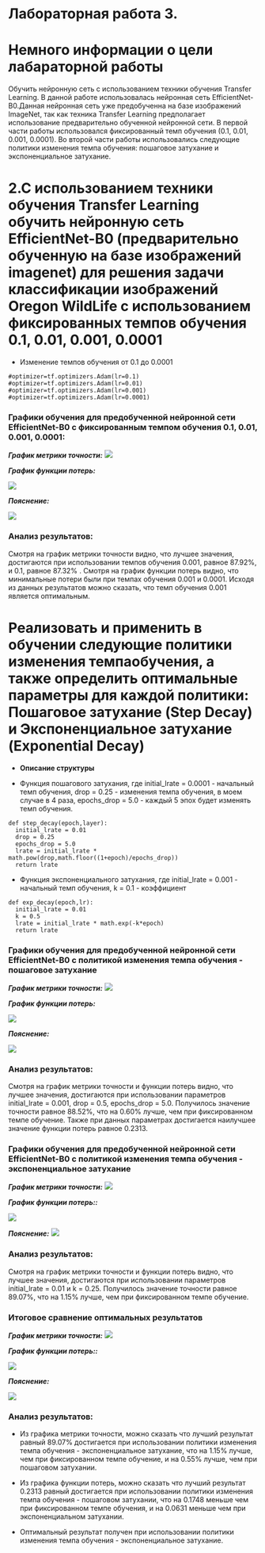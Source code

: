 Лабораторная работа 3.  
====
# Немного информации о цели лабараторной работы
Обучить нейронную сеть с использованием техники обучения Transfer Learning. В данной работе использовалась нейронная сеть EfficientNet-B0.Данная нейронная сеть уже предобученна  на базе изображений ImageNet, так как техника Transfer Learning предполагает использование предварительно обученной нейронной сети. В первой части работы использовался фиксированный темп обучения (0.1, 0.01, 0.001, 0.0001). Во второй части работы использовались следующие политики изменения темпа обучения: пошаговое затухание и экспоненциальное затухание.

# 2.С использованием техники обучения Transfer Learning обучить нейронную сеть EfficientNet-B0 (предварительно обученную на базе изображений imagenet) для решения задачи классификации изображений Oregon WildLife с использованием фиксированных темпов обучения 0.1, 0.01, 0.001, 0.0001 
 
* Изменение темпов обучения от 0.1 до 0.0001
```
#optimizer=tf.optimizers.Adam(lr=0.1)
#optimizer=tf.optimizers.Adam(lr=0.01)
#optimizer=tf.optimizers.Adam(lr=0.001)
#optimizer=tf.optimizers.Adam(lr=0.0001)
```


 ### Графики обучения для предобученной нейронной сети EfficientNet-B0 с фиксированным темпом обучения 0.1, 0.01, 0.001, 0.0001:
  
 ***График метрики точности:*** 
<img src="./graph/epoch_categorical_accuracy v1.svg">

 ***График функции потерь:*** 
 
<img src="./graph/epoch_loss v1.svg">

 ***Пояснение:*** 
 
<img src="./graph/com_v1.jpg">


### Анализ результатов:
Смотря на график метрики точности видно, что лучшее значения, достигаются при использовании темпов обучения 0.001, равное 87.92%, и 0.1, равное 87.32% . Смотря на график функции потерь видно, что минимальные потери были при темпах обучения 0.001 и 0.0001. Исходя из данных результатов можно сказать, что темп обучения 0.001 является оптимальным.


# Реализовать и применить в обучении следующие политики изменения темпаобучения, а также определить оптимальные параметры для каждой политики: Пошаговое затухание (Step Decay) и Экспоненциальное затухание (Exponential Decay)

* **Описание структуры** 


* Функция пошагового затухания, где initial_lrate = 0.0001 - начальный темп обучения,  drop = 0.25 - изменения темпа обучения, в моем случае в 4 раза, epochs_drop = 5.0 - каждый 5 эпох будет изменять темп обучения.
```
def step_decay(epoch,layer):
  initial_lrate = 0.01
  drop = 0.25
  epochs_drop = 5.0
  lrate = initial_lrate * math.pow(drop,math.floor((1+epoch)/epochs_drop))
  return lrate
```


* Функция экспоненциального затухания, где initial_lrate = 0.001 - начальный темп обучения,  k = 0.1 - коэффициент 
```
def exp_decay(epoch,lr):
  initial_lrate = 0.01
  k = 0.5
  lrate = initial_lrate * math.exp(-k*epoch)
  return lrate
```


 ### Графики обучения для предобученной нейронной сети EfficientNet-B0 с политикой изменения темпа обучения - пошаговое затухание
 

 ***График метрики точности:*** 
<img src="./graph/epoch_categorical_accuracy_step.svg">

 ***График функции потерь:*** 
 
<img src="./graph/epoch_loss_step.svg">

 ***Пояснение:*** 
 
<img src="./graph/com_step.jpg">

### Анализ результатов:
Смотря на график метрики точности и функции потерь видно, что лучшее значения, достигаются при использовании параметров initial_lrate = 0.001, drop = 0.5, epochs_drop = 5.0. Получилось значение точности равное 88.52%, что на 0.60% лучше, чем при фиксированном темпе обучение. Также при данных параметрах достигается наилучшее значение функции потерь равное 0.2313.

 ### Графики обучения для предобученной нейронной сети EfficientNet-B0 с политикой изменения темпа обучения - экспоненциальное затухание
 

 ***График метрики точности:*** 
<img src="./graph/epoch_categorical_accuracy_exp.svg">

 ***График функции потерь::*** 
 
<img src="./graph/epoch_loss_exp.svg">

 ***Пояснение:*** 
<img src="./graph/com_exp.jpg">

### Анализ результатов:
Смотря на график метрики точности и функции потерь видно, что лучшее значения, достигаются при использовании параметров initial_lrate = 0.01 и k = 0.25. Получилось значение точности равное 89.07%, что на 1.15% лучше, чем при фиксированном темпе обучение. 


 ### Итоговое сравнение оптимальных результатов
 

***График метрики точности:*** 
<img src="./graph/epoch_categorical_accuracy_opt.svg">

 ***График функции потерь::*** 
 
<img src="./graph/epoch_loss_opt.svg">

 ***Пояснение:*** 
 
<img src="./graph/com_opt.jpg">

### Анализ результатов:
* Из графика метрики точности, можно сказать что лучший результат равный 89.07% достигается при использовании политики изменения темпа обучения - экспоненциальное затухание, что на 1.15% лучше, чем при фиксированном темпе обучение, и на 0.55% лучше, чем при пошаговом затухании.

* Из графика функции потерь, можно сказать что лучший результат 0.2313 равный достигается при использовании политики изменения темпа обучения - пошаговом затухании, что на 0.1748 меньше чем при фиксированном темпе обучения, и на 0.0631 меньше чем при экспоненциальном затухании.

* Оптимальный результат получен при использовании политики изменения темпа обучения - экспоненциальное затухание.
